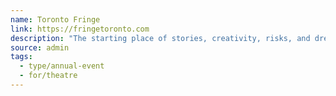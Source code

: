 ```yaml
---
name: Toronto Fringe
link: https://fringetoronto.com
description: "The starting place of stories, creativity, risks, and dreams. The Toronto Fringe is a grassroots, charitable organization that runs Ontario's largest performance festival, the Toronto Fringe Festival, the curated Next Stage Theatre Festival, and various year-round programs that benefit youth, emerging artists, BIPOC artists, artists with disabilities, and the performing arts community at large."
source: admin
tags:
  - type/annual-event
  - for/theatre
---
```

